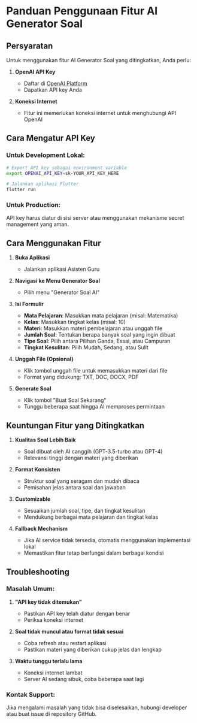 # Panduan Penggunaan Fitur AI Generator Soal

## Persyaratan

Untuk menggunakan fitur AI Generator Soal yang ditingkatkan, Anda perlu:

1. **OpenAI API Key**
   - Daftar di [OpenAI Platform](https://platform.openai.com/)
   - Dapatkan API key Anda

2. **Koneksi Internet**
   - Fitur ini memerlukan koneksi internet untuk menghubungi API OpenAI

## Cara Mengatur API Key

### Untuk Development Lokal:

```bash
# Export API key sebagai environment variable
export OPENAI_API_KEY=sk-YOUR_API_KEY_HERE

# Jalankan aplikasi Flutter
flutter run
```

### Untuk Production:

API key harus diatur di sisi server atau menggunakan mekanisme secret management yang aman.

## Cara Menggunakan Fitur

1. **Buka Aplikasi**
   - Jalankan aplikasi Asisten Guru

2. **Navigasi ke Menu Generator Soal**
   - Pilih menu "Generator Soal AI"

3. **Isi Formulir**
   - **Mata Pelajaran**: Masukkan mata pelajaran (misal: Matematika)
   - **Kelas**: Masukkan tingkat kelas (misal: 10)
   - **Materi**: Masukkan materi pembelajaran atau unggah file
   - **Jumlah Soal**: Tentukan berapa banyak soal yang ingin dibuat
   - **Tipe Soal**: Pilih antara Pilihan Ganda, Essai, atau Campuran
   - **Tingkat Kesulitan**: Pilih Mudah, Sedang, atau Sulit

4. **Unggah File (Opsional)**
   - Klik tombol unggah file untuk memasukkan materi dari file
   - Format yang didukung: TXT, DOC, DOCX, PDF

5. **Generate Soal**
   - Klik tombol "Buat Soal Sekarang"
   - Tunggu beberapa saat hingga AI memproses permintaan

## Keuntungan Fitur yang Ditingkatkan

1. **Kualitas Soal Lebih Baik**
   - Soal dibuat oleh AI canggih (GPT-3.5-turbo atau GPT-4)
   - Relevansi tinggi dengan materi yang diberikan

2. **Format Konsisten**
   - Struktur soal yang seragam dan mudah dibaca
   - Pemisahan jelas antara soal dan jawaban

3. **Customizable**
   - Sesuaikan jumlah soal, tipe, dan tingkat kesulitan
   - Mendukung berbagai mata pelajaran dan tingkat kelas

4. **Fallback Mechanism**
   - Jika AI service tidak tersedia, otomatis menggunakan implementasi lokal
   - Memastikan fitur tetap berfungsi dalam berbagai kondisi

## Troubleshooting

### Masalah Umum:

1. **"API key tidak ditemukan"**
   - Pastikan API key telah diatur dengan benar
   - Periksa koneksi internet

2. **Soal tidak muncul atau format tidak sesuai**
   - Coba refresh atau restart aplikasi
   - Pastikan materi yang diberikan cukup jelas dan lengkap

3. **Waktu tunggu terlalu lama**
   - Koneksi internet lambat
   - Server AI sedang sibuk, coba beberapa saat lagi

### Kontak Support:

Jika mengalami masalah yang tidak bisa diselesaikan, hubungi developer atau buat issue di repository GitHub.